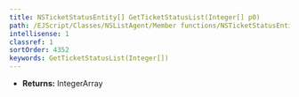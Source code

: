 ```yaml
---
title: NSTicketStatusEntity[] GetTicketStatusList(Integer[] p0)
path: /EJScript/Classes/NSListAgent/Member functions/NSTicketStatusEntity[] GetTicketStatusList(Integer[] p_0)
intellisense: 1
classref: 1
sortOrder: 4352
keywords: GetTicketStatusList(Integer[])
---
```



* **Returns:** IntegerArray


